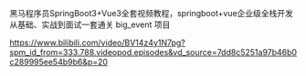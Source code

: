 黑马程序员SpringBoot3+Vue3全套视频教程，springboot+vue企业级全栈开发从基础、实战到面试一套通关
big_event 项目

https://www.bilibili.com/video/BV14z4y1N7pg?spm_id_from=333.788.videopod.episodes&vd_source=7dd8c5251a97b46b0c289995ee54b9b6&p=20
